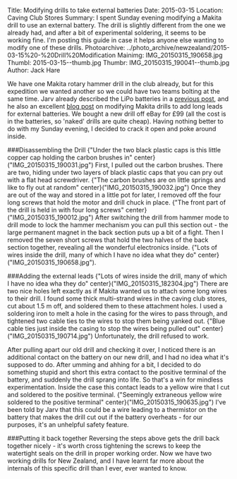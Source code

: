 Title: Modifying drills to take external batteries
Date: 2015-03-15
Location: Caving Club Stores
Summary: I spent Sunday evening modifying a Makita drill to use an external battery. The drill is slightly different from the one we already had, and after a bit of experimental soldering, it seems to be working fine. I'm posting this guide in case it helps anyone else wanting to modify one of these drills.
Photoarchive: ../photo_archive/newzealand/2015-03-15%20-%20Drill%20Modification
Mainimg: IMG_20150315_190658.jpg
Thumbl: 2015-03-15--thumb.jpg
Thumbr: IMG_20150315_190041--thumb.jpg
Author: Jack Hare

We have one Makita rotary hammer drill in the club already, but for this expedition we wanted another so we could have two teams bolting at the same time. Jarv already described the LiPo batteries in a [previous post](https://union.ic.ac.uk/rcc/caving/newzealand/articles/2015-03-12-drills.html), and he also an excellent [blog post](https://migovec.wordpress.com/2011/07/06/makita-bhr162/) on modifying Makita drills to add long leads for external batteries. We bought a new drill off eBay for £99 (all the cost is in the batteries, so 'naked' drills are quite cheap). Having nothing better to do with my Sunday evening, I decided to crack it open and poke around inside.

###Disassembling the Drill
{"Under the two black plastic caps is this little copper cap holding the carbon brushes in" center}("IMG_20150315_190031.jpg") First, I pulled out the carbon brushes. There are two, hiding under two layers of black plastic caps that you can pry out with a flat head screwdriver. {"The carbon brushes are on little springs and like to fly out at random" center}("IMG_20150315_190032.jpg") Once they are out of the way and stored in a little pot for later, I removed off the four long screws that hold the motor and drill chuck in place. {"The front part of the drill is held in with four long screws" center}("IMG_20150315_190012.jpg") After switching the drill from hammer mode to drill mode to lock the hammer mechanism you can pull this section out -  the large permanent magnet in the back section puts up a bit of a fight. Then I removed the seven short screws that hold the two halves of the back section together, revealing all the wonderful electronics inside.  {"Lots of wires inside the drill, many of which I have no idea what they do" center}("IMG_20150315_190658.jpg").

###Adding the external leads
 {"Lots of wires inside the drill, many of which I have no idea wha they do" center}("IMG_20150315_182304.jpg") There are two nice holes left exactly as if Makita wanted us to attach some long wires to their drill. I found some thick multi-strand wires in the caving club stores, cut about 1.5 m off, and soldered them to these attachment holes. I used a soldering iron to melt a hole in the casing for the wires to pass through, and tightened two cable ties to the wires to stop them being yanked out.  {"Blue cable ties just inside the casing to stop the wires being pulled out" center}("IMG_20150315_190714.jpg") Unfortunately, the drill refused to work.

After pulling apart our old drill and checking it over, I noticed there is an additional contact on the battery on our new drill, and I had no idea what it's supposed to do. After umming and ahhing for a bit, I decided to do something stupid and short this extra contact to the positive terminal of the battery, and suddenly the drill sprang into life. So that's a win for mindless experimentation. Inside the case this contact leads to a yellow wire that I cut and soldered to the positive terminal. {"Seemingly extraneous yellow wire soldered to the positive terminal" center}("IMG_20150315_190635.jpg") I've been told by Jarv that this could be a wire leading to a thermistor on the battery that makes the drill cut out if the battery overheats - for our purposes, it's an unhelpful safety feature.

###Putting it back together
Reversing the steps above gets the drill back together nicely - it's worth cross tightening the screws to keep the watertight seals on the drill in proper working order. Now we have two working drills for New Zealand, and I have learnt far more about the internals of this specific drill than I ever, ever wanted to know.
